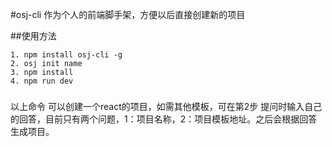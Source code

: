 #osj-cli
作为个人的前端脚手架，方便以后直接创建新的项目

##使用方法
```
1. npm install osj-cli -g
2. osj init name
3. npm install
4. npm run dev
```
###
以上命令 可以创建一个react的项目，如需其他模板，可在第2步 提问时输入自己的回答，目前只有两个问题，1：项目名称，2：项目模板地址。之后会根据回答生成项目。
